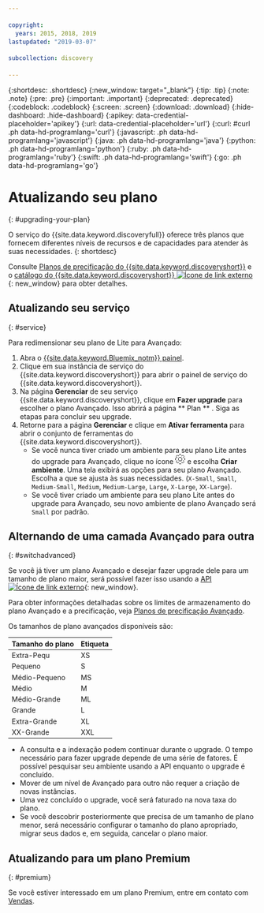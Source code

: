 ```yaml
---

copyright:
  years: 2015, 2018, 2019
lastupdated: "2019-03-07"

subcollection: discovery

---
```


{:shortdesc: .shortdesc}
{:new_window: target="_blank"}
{:tip: .tip}
{:note: .note}
{:pre: .pre}
{:important: .important}
{:deprecated: .deprecated}
{:codeblock: .codeblock}
{:screen: .screen}
{:download: .download}
{:hide-dashboard: .hide-dashboard}
{:apikey: data-credential-placeholder='apikey'} 
{:url: data-credential-placeholder='url'}
{:curl: #curl .ph data-hd-programlang='curl'}
{:javascript: .ph data-hd-programlang='javascript'}
{:java: .ph data-hd-programlang='java'}
{:python: .ph data-hd-programlang='python'}
{:ruby: .ph data-hd-programlang='ruby'}
{:swift: .ph data-hd-programlang='swift'}
{:go: .ph data-hd-programlang='go'}

# Atualizando seu plano
{: #upgrading-your-plan}

O serviço do {{site.data.keyword.discoveryfull}} oferece três planos que fornecem diferentes níveis de recursos e de capacidades para atender às suas necessidades.
{: shortdesc}

Consulte [Planos de precificação do {{site.data.keyword.discoveryshort}}](/docs/services/discovery?topic=discovery-discovery-pricing-plans#discovery-pricing-plans) e o [catálogo do {{site.data.keyword.discoveryshort}} ![Ícone de link externo](../../icons/launch-glyph.svg "Ícone de link externo")](https://cloud.ibm.com/catalog/services/discovery){: new_window} para obter detalhes.

## Atualizando seu serviço
{: #service}

Para redimensionar seu plano de Lite para Avançado:

1. Abra o [{{site.data.keyword.Bluemix_notm}} painel](https://{DomainName}/dashboard). 
1. Clique em sua instância de serviço do {{site.data.keyword.discoveryshort}} para abrir o painel de serviço do {{site.data.keyword.discoveryshort}}.
1. Na página **Gerenciar** de seu serviço {{site.data.keyword.discoveryshort}}, clique em **Fazer upgrade** para escolher o plano Avançado. Isso abrirá a página  ** Plan ** . Siga as etapas para concluir seu upgrade. 
1. Retorne para a página **Gerenciar** e clique em **Ativar ferramenta** para abrir o conjunto de ferramentas do {{site.data.keyword.discoveryshort}}.
   - Se você nunca tiver criado um ambiente para seu plano Lite antes do upgrade para Avançado, clique no ícone ![Cog](images/icon_settings.png) e escolha **Criar ambiente**. Uma tela exibirá as opções para seu plano Avançado. Escolha a que se ajusta às suas necessidades.  (`X-Small`, `Small`, `Medium-Small`, `Medium`, `Medium-Large`, `Large`, `X-Large`, `XX-Large`).
   - Se você tiver criado um ambiente para seu plano Lite antes do upgrade para Avançado, seu novo ambiente de plano Avançado será `Small` por padrão. 

## Alternando de uma camada Avançado para outra
{: #switchadvanced} 

Se você já tiver um plano Avançado e desejar fazer upgrade dele para um tamanho de plano maior, será possível fazer isso usando a [API ![Ícone de link externo](../../icons/launch-glyph.svg "Ícone de link externo")](https://{DomainName}/apidocs/discovery#update-an-environment){: new_window}. 

Para obter informações detalhadas sobre os limites de armazenamento do plano Avançado e a precificação, veja [Planos de precificação Avançado](/docs/services/discovery?topic=discovery-discovery-pricing-plans#advanced).

Os tamanhos de plano avançados disponíveis são: 

Tamanho do plano | Etiqueta  
--------- | ------ 
Extra-Pequ | XS 
Pequeno | S 
Médio-Pequeno | MS 
Médio | M 
Médio-Grande | ML 
Grande | L
Extra-Grande | XL 
XX-Grande | XXL 

- A consulta e a indexação podem continuar durante o upgrade. O tempo necessário para fazer upgrade depende de uma série de fatores. É possível pesquisar seu ambiente usando a API enquanto o upgrade é concluído.
- Mover de um nível de Avançado para outro não requer a criação de novas instâncias. 
- Uma vez concluído o upgrade, você será faturado na nova taxa do plano.
- Se você descobrir posteriormente que precisa de um tamanho de plano menor, será necessário configurar o tamanho do plano apropriado, migrar seus dados e, em seguida, cancelar o plano maior. 

## Atualizando para um plano Premium
{: #premium}

Se você estiver interessado em um plano Premium, entre em contato com [Vendas](https://ibm.biz/contact-wdc-premium).  
